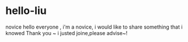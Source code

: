 # hello-liu
novice
hello everyone , i'm a novice, i would like to share something that i knowed
Thank you ~ i justed joine,please advise~!
